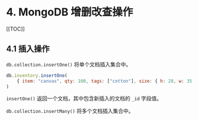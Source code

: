 # 4. MongoDB 增删改查操作

[[TOC]]

## 4.1 插入操作

`db.collection.insertOne()` 将单个文档插入集合中。

```js
db.inventory.insertOne(
    { item: "canvas", qty: 100, tags: ["cotton"], size: { h: 28, w: 35.5, uom: "cm" } }
)
```

`insertOne()` 返回一个文档，其中包含新插入的文档的 `_id` 字段值。

`db.collection.insertMany()` 将多个文档插入集合中。
